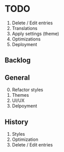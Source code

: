 # TODO

1. Delete / Edit entries
4. Translations
6. Apply settings (theme)
7. Optimizations
8. Deployment


## Backlog 

## General 
0. Refactor styles
5. Themes
8. UI/UX
11. Delpoyment


## History

1. Styles
3. Optimization
8. Delete / Edit entries
